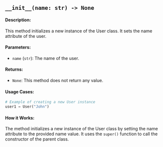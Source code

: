 ## `__init__(name: str) -> None`

#### Description:
This method initializes a new instance of the User class. It sets the name attribute of the user.

#### Parameters:
- `name` (`str`): The name of the user.

#### Returns:
- `None`: This method does not return any value.

#### Usage Cases:

```python
# Example of creating a new User instance
user1 = User("John")
```

#### How it Works:
The method initializes a new instance of the User class by setting the name attribute to the provided name value. It uses the `super()` function to call the constructor of the parent class.